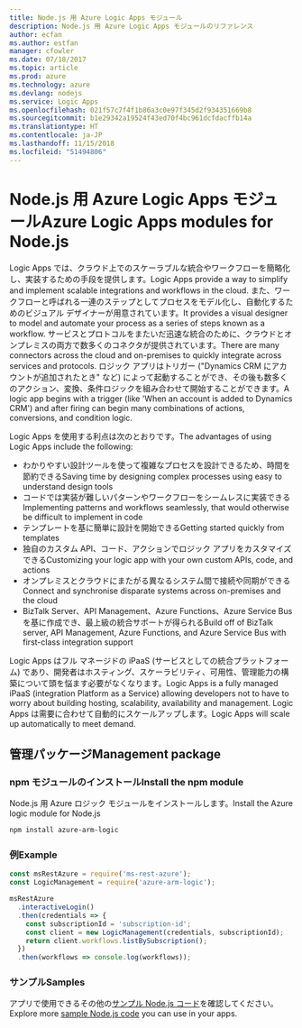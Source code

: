 ```yaml
---
title: Node.js 用 Azure Logic Apps モジュール
description: Node.js 用 Azure Logic Apps モジュールのリファレンス
author: ecfan
ms.author: estfan
manager: cfowler
ms.date: 07/18/2017
ms.topic: article
ms.prod: azure
ms.technology: azure
ms.devlang: nodejs
ms.service: Logic Apps
ms.openlocfilehash: 021f57c7f4f1b86a3c0e97f345d2f934351669b8
ms.sourcegitcommit: b1e29342a19524f43ed70f4bc961dcfdacffb14a
ms.translationtype: HT
ms.contentlocale: ja-JP
ms.lasthandoff: 11/15/2018
ms.locfileid: "51494806"
---
```

# <a name="azure-logic-apps-modules-for-nodejs"></a><span data-ttu-id="8f8fa-103">Node.js 用 Azure Logic Apps モジュール</span><span class="sxs-lookup"><span data-stu-id="8f8fa-103">Azure Logic Apps modules for Node.js</span></span>

<span data-ttu-id="8f8fa-104">Logic Apps では、クラウド上でのスケーラブルな統合やワークフローを簡略化し、実装するための手段を提供します。</span><span class="sxs-lookup"><span data-stu-id="8f8fa-104">Logic Apps provide a way to simplify and implement scalable integrations and workflows in the cloud.</span></span> <span data-ttu-id="8f8fa-105">また、ワークフローと呼ばれる一連のステップとしてプロセスをモデル化し、自動化するためのビジュアル デザイナーが用意されています。</span><span class="sxs-lookup"><span data-stu-id="8f8fa-105">It provides a visual designer to model and automate your process as a series of steps known as a workflow.</span></span> <span data-ttu-id="8f8fa-106">サービスとプロトコルをまたいだ迅速な統合のために、クラウドとオンプレミスの両方で数多くのコネクタが提供されています。</span><span class="sxs-lookup"><span data-stu-id="8f8fa-106">There are many connectors across the cloud and on-premises to quickly integrate across services and protocols.</span></span> <span data-ttu-id="8f8fa-107">ロジック アプリはトリガー ("Dynamics CRM にアカウントが追加されたとき" など) によって起動することができ、その後も数多くのアクション、変換、条件ロジックを組み合わせて開始することができます。</span><span class="sxs-lookup"><span data-stu-id="8f8fa-107">A logic app begins with a trigger (like 'When an account is added to Dynamics CRM') and after firing can begin many combinations of actions, conversions, and condition logic.</span></span>

<span data-ttu-id="8f8fa-108">Logic Apps を使用する利点は次のとおりです。</span><span class="sxs-lookup"><span data-stu-id="8f8fa-108">The advantages of using Logic Apps include the following:</span></span>
- <span data-ttu-id="8f8fa-109">わかりやすい設計ツールを使って複雑なプロセスを設計できるため、時間を節約できる</span><span class="sxs-lookup"><span data-stu-id="8f8fa-109">Saving time by designing complex processes using easy to understand design tools</span></span>
- <span data-ttu-id="8f8fa-110">コードでは実装が難しいパターンやワークフローをシームレスに実装できる</span><span class="sxs-lookup"><span data-stu-id="8f8fa-110">Implementing patterns and workflows seamlessly, that would otherwise be difficult to implement in code</span></span>
- <span data-ttu-id="8f8fa-111">テンプレートを基に簡単に設計を開始できる</span><span class="sxs-lookup"><span data-stu-id="8f8fa-111">Getting started quickly from templates</span></span>
- <span data-ttu-id="8f8fa-112">独自のカスタム API、コード、アクションでロジック アプリをカスタマイズできる</span><span class="sxs-lookup"><span data-stu-id="8f8fa-112">Customizing your logic app with your own custom APIs, code, and actions</span></span>
- <span data-ttu-id="8f8fa-113">オンプレミスとクラウドにまたがる異なるシステム間で接続や同期ができる</span><span class="sxs-lookup"><span data-stu-id="8f8fa-113">Connect and synchronise disparate systems across on-premises and the cloud</span></span>
- <span data-ttu-id="8f8fa-114">BizTalk Server、API Management、Azure Functions、Azure Service Bus を基に作成でき、最上級の統合サポートが得られる</span><span class="sxs-lookup"><span data-stu-id="8f8fa-114">Build off of BizTalk server, API Management, Azure Functions, and Azure Service Bus with first-class integration support</span></span>

<span data-ttu-id="8f8fa-115">Logic Apps はフル マネージドの iPaaS (サービスとしての統合プラットフォーム) であり、開発者はホスティング、スケーラビリティ、可用性、管理能力の構築について頭を悩ます必要がなくなります。</span><span class="sxs-lookup"><span data-stu-id="8f8fa-115">Logic Apps is a fully managed iPaaS (integration Platform as a Service) allowing developers not to have to worry about building hosting, scalability, availability and management.</span></span> <span data-ttu-id="8f8fa-116">Logic Apps は需要に合わせて自動的にスケールアップします。</span><span class="sxs-lookup"><span data-stu-id="8f8fa-116">Logic Apps will scale up automatically to meet demand.</span></span>

## <a name="management-package"></a><span data-ttu-id="8f8fa-117">管理パッケージ</span><span class="sxs-lookup"><span data-stu-id="8f8fa-117">Management package</span></span>

### <a name="install-the-npm-module"></a><span data-ttu-id="8f8fa-118">npm モジュールのインストール</span><span class="sxs-lookup"><span data-stu-id="8f8fa-118">Install the npm module</span></span>

<span data-ttu-id="8f8fa-119">Node.js 用 Azure ロジック モジュールをインストールします。</span><span class="sxs-lookup"><span data-stu-id="8f8fa-119">Install the Azure logic module for Node.js</span></span>

```bash
npm install azure-arm-logic
```

### <a name="example"></a><span data-ttu-id="8f8fa-120">例</span><span class="sxs-lookup"><span data-stu-id="8f8fa-120">Example</span></span>

```javascript
const msRestAzure = require('ms-rest-azure');
const LogicManagement = require('azure-arm-logic');

msRestAzure
  .interactiveLogin()
  .then(credentials => {
    const subscriptionId = 'subscription-id';
    const client = new LogicManagement(credentials, subscriptionId);
    return client.workflows.listBySubscription();
  })
  .then(workflows => console.log(workflows));
```

### <a name="samples"></a><span data-ttu-id="8f8fa-121">サンプル</span><span class="sxs-lookup"><span data-stu-id="8f8fa-121">Samples</span></span>

<span data-ttu-id="8f8fa-122">アプリで使用できるその他の[サンプル Node.js コード](https://azure.microsoft.com/resources/samples/?platform=nodejs)を確認してください。</span><span class="sxs-lookup"><span data-stu-id="8f8fa-122">Explore more [sample Node.js code](https://azure.microsoft.com/resources/samples/?platform=nodejs) you can use in your apps.</span></span>

